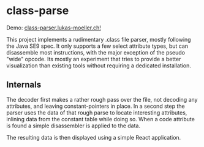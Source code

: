 # class-parse

Demo: [class-parser.lukas-moeller.ch!](http://class-parser.lukas-moeller.ch)

This project implements a rudimentary .class file parser,  mostly following the Java SE9 spec. It only supports a few select attribute types, but can disassemble most instructions, with the major exception of the pseudo "wide" opcode. Its mostly an experiment that tries to provide a better visualization than existing tools without requiring a dedicated installation.

## Internals

The decoder first makes a rather rough pass over the file, not decoding any attributes, and leaving constant-pointers in place. In a second step the parser uses the data of that rough parse to locate interesting attributes, inlining data from the constant table while doing so. When a code attribute is found a simple disassembler is applied to the data.

The resulting data is then displayed using a simple React application.
